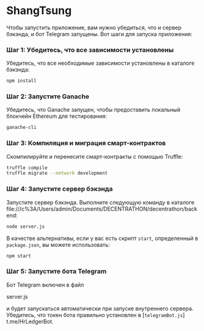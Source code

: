 # ShangTsung

Чтобы запустить приложение, вам нужно убедиться, что и сервер бэкэнда, и бот Telegram запущены. Вот шаги для запуска приложения:

### Шаг 1: Убедитесь, что все зависимости установлены

Убедитесь, что все необходимые зависимости установлены в каталоге бэкэнда:

```sh
npm install
```

### Шаг 2: Запустите Ganache

Убедитесь, что Ganache запущен, чтобы предоставить локальный блокчейн Ethereum для тестирования:

```sh
ganache-cli
```

### Шаг 3: Компиляция и миграция смарт-контрактов

Скомпилируйте и перенесите смарт-контракты с помощью Truffle:

```sh
truffle compile
truffle migrate --network development
```

### Шаг 4: Запустите сервер бэкэнда

Запустите сервер бэкэнда. Выполните следующую команду в каталоге file:///c%3A/Users/admin/Documents/DECENTRATHON/decentrathon/backend:

```sh
node server.js
```

В качестве альтернативы, если у вас есть скрипт `start`, определенный в `package.json`, вы можете использовать:

```sh
npm start
```

### Шаг 5: Запустите бота Telegram

Бот Telegram включен в файл

server.js

и будет запускаться автоматически при запуске внутреннего сервера. Убедитесь, что токен бота правильно установлен в [`telegramBot.js`]
t.me/HrLedgerBot. 

